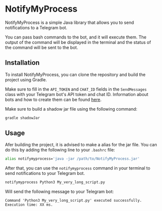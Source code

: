 # NotifyMyProcess

NotifyMyProcess is a simple Java library that allows you to send notifications to a Telegram bot.

You can pass bash commands to the bot, and it will execute them. The output of the command will be displayed in the terminal and the status of the command will be sent to the bot.

## Installation

To install NotifyMyProcess, you can clone the repository and build the project using Gradle.

Make sure to fill in the `API_TOKEN` and `CHAT_ID` fields in the `SendMessages` class with your Telegram bot's API token and chat ID. Information about bots and how to create them can be found [here](https://core.telegram.org/bots/features).

Make sure to build a shadow jar file using the following command:

```bash
gradle shadowJar
```

## Usage

Afer building the project, it is advised to make a alias for the jar file. You can do this by adding the following line to your `.bashrc` file:

```bash
alias notifymyprocess='java -jar /path/to/NotifyMyProcess.jar'
```

After that, you can use the `notifymyprocess` command in your terminal to send notifications to your Telegram bot.

```bash
notifymyprocess Python3 My_very_long_script.py
```

Will send the following message to your Telegram bot:

```
Command 'Python3 My_very_long_script.py' executed successfully. Execution time: XX ms.
```